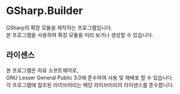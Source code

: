 # GSharp.Builder
GSharp의 확장 모듈을 제작하는 프로그램입니다.  
본 프로그램을 사용하여 확장 모듈을 미리 보거나 생성할 수 있습니다.

## 라이센스
본 프로그램은 자유 소프트웨어로,  
GNU Lesser General Public 3.0에 준수하여 사용 및 재배포 할 수 있습니다.  
각 프로그램에 참조된 라이브러리는 해당 라이브러리의 라이센스를 준수합니다.
